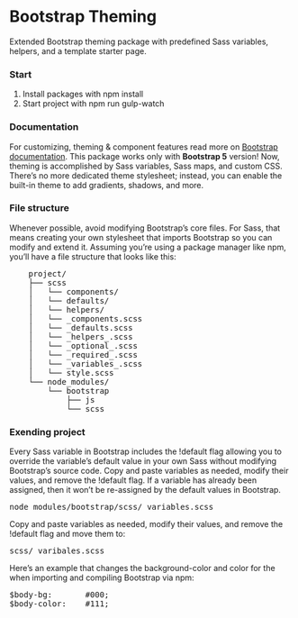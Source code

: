 # Bootstrap Theming
Extended Bootstrap theming package with predefined Sass variables, helpers, and a template starter page.

### Start
<ol>
    <li>Install packages with npm install</li>
    <li>Start project with npm run gulp-watch</li>
</ol>

### Documentation
For customizing, theming & component features read more on <a href="https://getbootstrap.com/docs/5.0/customize" target="_blank">Bootstrap documentation</a>. This package works only with <b>Bootstrap 5</b> version! Now, theming is accomplished by Sass variables, Sass maps, and custom CSS. There’s no more dedicated theme stylesheet; instead, you can enable the built-in theme to add gradients, shadows, and more.

### File structure
Whenever possible, avoid modifying Bootstrap’s core files. For Sass, that means creating your own stylesheet that imports Bootstrap so you can modify and extend it. Assuming you’re using a package manager like npm, you’ll have a file structure that looks like this:

<pre>
    project/
    ├── scss
    │   └── components/
    │   └── defaults/
    │   └── helpers/
    │   └── _components.scss
    │   └── _defaults.scss
    │   └── _helpers_.scss
    │   └── _optional_.scss
    │   └── _required_.scss
    │   └── _variables_.scss
    │   └── style.scss
    └── node_modules/
        └── bootstrap
            ├── js
            └── scss
</pre>

### Exending project
Every Sass variable in Bootstrap includes the !default flag allowing you to override the variable’s default value in your own Sass without modifying Bootstrap’s source code. Copy and paste variables as needed, modify their values, and remove the !default flag. If a variable has already been assigned, then it won’t be re-assigned by the default values in Bootstrap.
<pre>
node_modules/bootstrap/scss/_variables.scss
</pre>

Copy and paste variables as needed, modify their values, and remove the !default flag and move them to:
<pre>
scss/_varibales.scss
</pre>

Here’s an example that changes the background-color and color for the <body> when importing and compiling Bootstrap via npm:
<pre>
$body-bg:       #000;
$body-color:    #111;
</pre>

